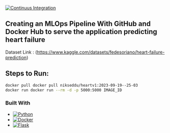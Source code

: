 
[![Continuus Integration](https://github.com/nikseddu/HeartDeployment/actions/workflows/github-docker-cicd.yaml/badge.svg)](https://github.com/nikseddu/HeartDeployment/actions/workflows/github-docker-cicd.yaml)


## Creating an MLOps Pipeline With GitHub and Docker Hub to serve the application predicting heart failure  

Dataset Link : (https://www.kaggle.com/datasets/fedesoriano/heart-failure-prediction)

## Steps to Run: 

```bash
docker pull docker pull nikseddu/heartv1:2023-09-19--25-03
docker run docker run --rm -d -p 5000:5000 IMAGE_ID

```

### Built With
* [![Python][Python]][Python-url]
* [![Docker][Docker]][Docker-url]
* [![Flask][Flask]][Flask-url]




<!-- MARKDOWN LINKS & IMAGES -->
<!-- https://www.markdownguide.org/basic-syntax/#reference-style-links -->

[Python]: https://img.shields.io/badge/python-brightgreen?logo=Python&labelColor=Yellow
[Docker]: https://img.shields.io/docker/automated/nikseddu/heartv1
[Flask]: https://img.shields.io/badge/flask-blue?logo=Flask


[Python-url]: https://python.org/
[Docker-url]: https://www.docker.com/
[Flask-url]: https://flask.palletsprojects.com/en/2.3.x/